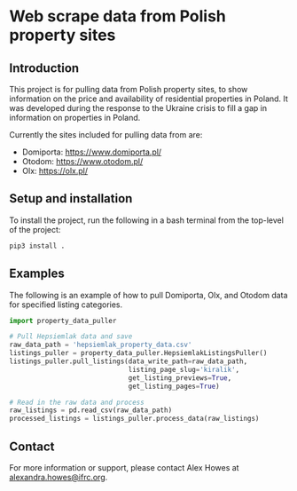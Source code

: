 # Web scrape data from Polish property sites

## Introduction
This project is for pulling data from Polish property sites, to show information on the price and availability of residential properties in Poland. It was developed during the response to the Ukraine crisis to fill a gap in information on properties in Poland.

Currently the sites included for pulling data from are:

- Domiporta: https://www.domiporta.pl/
- Otodom: https://www.otodom.pl/
- Olx: https://olx.pl/


## Setup and installation
To install the project, run the following in a bash terminal from the top-level of the project:

```bash
pip3 install .
```

## Examples
The following is an example of how to pull Domiporta, Olx, and Otodom data for specified listing categories.

```python
import property_data_puller

# Pull Hepsiemlak data and save
raw_data_path = 'hepsiemlak_property_data.csv'
listings_puller = property_data_puller.HepsiemlakListingsPuller()
listings_puller.pull_listings(data_write_path=raw_data_path, 
                              listing_page_slug='kiralik', 
                              get_listing_previews=True,
                              get_listing_pages=True)

# Read in the raw data and process
raw_listings = pd.read_csv(raw_data_path)
processed_listings = listings_puller.process_data(raw_listings)
```

## Contact

For more information or support, please contact Alex Howes at alexandra.howes@ifrc.org.
